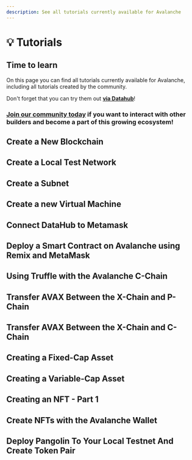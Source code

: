 ```yaml
---
description: See all tutorials currently available for Avalanche
---
```


# 💡 Tutorials

## Time to learn

On this page you can find all tutorials currently available for Avalanche, including all tutorials created by the community.

Don't forget that you can try them out [**via Datahub**](https://datahub.figment.io/sign_up?service=avalanche)!

### [Join our community today](https://discord.gg/fszyM7K) if you want to interact with other builders and become a part of this growing ecosystem!

## Create a New Blockchain <a id="deploy-a-smart-contract-on-avalanche-using-remix-and-metamask"></a>

## Create a Local Test Network

## Create a Subnet

## Create a new Virtual Machine

## Connect DataHub to Metamask

## Deploy a Smart Contract on Avalanche using Remix and MetaMask <a id="deploy-a-smart-contract-on-avalanche-using-remix-and-metamask"></a>

## Using Truffle with the Avalanche C-Chain <a id="creating-a-fixed-cap-asset"></a>

## Transfer AVAX Between the X-Chain and P-Chain

## Transfer AVAX Between the X-Chain and C-Chain

## Creating a Fixed-Cap Asset

## Creating a Variable-Cap Asset

## Creating an NFT - Part 1

## Create NFTs with the Avalanche Wallet

## Deploy Pangolin To Your Local Testnet And Create Token Pair

